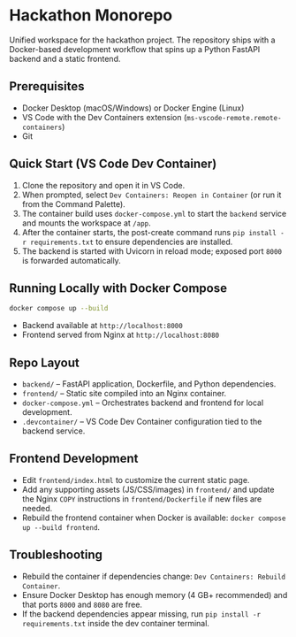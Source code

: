 # Hackathon Monorepo

Unified workspace for the hackathon project. The repository ships with a Docker-based development workflow that spins up a Python FastAPI backend and a static frontend.

## Prerequisites
- Docker Desktop (macOS/Windows) or Docker Engine (Linux)
- VS Code with the Dev Containers extension (`ms-vscode-remote.remote-containers`)
- Git

## Quick Start (VS Code Dev Container)
1. Clone the repository and open it in VS Code.
2. When prompted, select `Dev Containers: Reopen in Container` (or run it from the Command Palette).
3. The container build uses `docker-compose.yml` to start the `backend` service and mounts the workspace at `/app`.
4. After the container starts, the post-create command runs `pip install -r requirements.txt` to ensure dependencies are installed.
5. The backend is started with Uvicorn in reload mode; exposed port `8000` is forwarded automatically.

## Running Locally with Docker Compose
```bash
docker compose up --build
```
- Backend available at `http://localhost:8000`
- Frontend served from Nginx at `http://localhost:8080`

## Repo Layout
- `backend/` – FastAPI application, Dockerfile, and Python dependencies.
- `frontend/` – Static site compiled into an Nginx container.
- `docker-compose.yml` – Orchestrates backend and frontend for local development.
- `.devcontainer/` – VS Code Dev Container configuration tied to the backend service.

## Frontend Development
- Edit `frontend/index.html` to customize the current static page.
- Add any supporting assets (JS/CSS/images) in `frontend/` and update the Nginx `COPY` instructions in `frontend/Dockerfile` if new files are needed.
- Rebuild the frontend container when Docker is available: `docker compose up --build frontend`.

## Troubleshooting
- Rebuild the container if dependencies change: `Dev Containers: Rebuild Container`.
- Ensure Docker Desktop has enough memory (4 GB+ recommended) and that ports `8000` and `8080` are free.
- If the backend dependencies appear missing, run `pip install -r requirements.txt` inside the dev container terminal.
